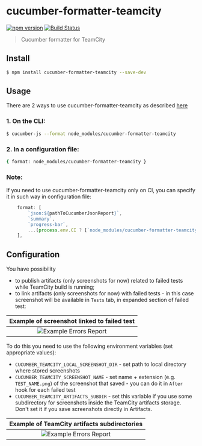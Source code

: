 # cucumber-formatter-teamcity

[![npm version](https://badge.fury.io/js/cucumber-formatter-teamcity.svg)](https://www.npmjs.com/package/cucumber-formatter-teamcity)
[![Build Status](https://github.com/RockMinsk/cucumber-formatter-teamcity/actions/workflows/continuous-build.yml/badge.svg)](https://github.com/RockMinsk/cucumber-formatter-teamcity/actions/workflows/continuous-build.yml)

> Cucumber formatter for TeamCity

## Install

```sh
$ npm install cucumber-formatter-teamcity --save-dev
```

## Usage

There are 2 ways to use cucumber-formatter-teamcity as described [here](https://github.com/cucumber/cucumber-js/blob/main/docs/formatters.md)

### 1. On the CLI:

```sh
$ cucumber-js --format node_modules/cucumber-formatter-teamcity
```

### 2. In a configuration file:

```sh
{ format: node_modules/cucumber-formatter-teamcity }
```

### Note:
If you need to use cucumber-formatter-teamcity only on CI, you can specify it in such way in configuration file:

```javascript
    format: [
        `json:${pathToCucumberJsonReport}`,
        `summary`,
        `progress-bar`,
        ...(process.env.CI ? [`node_modules/cucumber-formatter-teamcity`] : [])
    ],
```

## Configuration

You have possibility
* to publish artifacts (only screenshots for now) related to failed tests while TeamCity build is running;
* to link artifacts (only screenshots for now) with failed tests - in this case screenshot will be available in `Tests` tab, in expanded section of failed test:

| Example of screenshot linked to failed test |
|:-------------------------:|
|![Example Errors Report](https://i.postimg.cc/WbNtkFr3/Screenshot-1.png) |

To do this you need to use the following environment variables (set appropriate values):

* `CUCUMBER_TEAMCITY_LOCAL_SCREENSHOT_DIR` - set path to local directory where stored screenshots 
* `CUCUMBER_TEAMCITY_SCREENSHOT_NAME` - set name + extension (e.g. `TEST_NAME.png`) of the screenshot that saved - you can do it in `After` hook for each failed test
* `CUCUMBER_TEAMCITY_ARTIFACTS_SUBDIR` - set this variable if you use some subdirectory for screenshots inside the TeamCity artifacts storage. Don't set it if you save screenshots directly in Artifacts.

| Example of TeamCity artifacts subdirectories |
|:-------------------------:|
|![Example Errors Report](https://i.postimg.cc/QMdpJ8zg/Screenshot-2.png) |